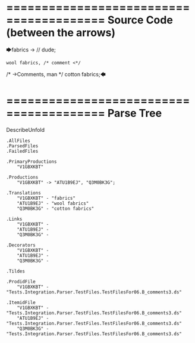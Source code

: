 ========================================
Source Code (between the arrows)
========================================

🡆fabrics ->        // dude;

    wool fabrics, /* comment <*/
/* ->Comments, man */    cotton fabrics;🡄

========================================
Parse Tree
========================================
DescribeUnfold

    .AllFiles
    .ParsedFiles
    .FailedFiles

    .PrimaryProductions
        "V1GBXKBT" 

    .Productions
        "V1GBXKBT" -> "ATU1B9EJ", "Q3M0BK3G";

    .Translations
        "V1GBXKBT" - "fabrics"
        "ATU1B9EJ" - "wool fabrics"
        "Q3M0BK3G" - "cotton fabrics"

    .Links
        "V1GBXKBT" - 
        "ATU1B9EJ" - 
        "Q3M0BK3G" - 

    .Decorators
        "V1GBXKBT" - 
        "ATU1B9EJ" - 
        "Q3M0BK3G" - 

    .Tildes

    .ProdidFile
        "V1GBXKBT" - "Tests.Integration.Parser.TestFiles.TestFilesFor06.B_comments3.ds"

    .ItemidFile
        "V1GBXKBT" - "Tests.Integration.Parser.TestFiles.TestFilesFor06.B_comments3.ds"
        "ATU1B9EJ" - "Tests.Integration.Parser.TestFiles.TestFilesFor06.B_comments3.ds"
        "Q3M0BK3G" - "Tests.Integration.Parser.TestFiles.TestFilesFor06.B_comments3.ds"

